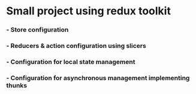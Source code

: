 # Small project using redux toolkit
###  - Store configuration
###  - Reducers & action configuration using slicers
###  - Configuration for local state management
###  - Configuration for asynchronous management implementing thunks
